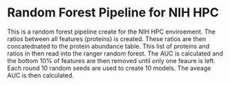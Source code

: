 # Random Forest Pipeline for NIH HPC

This is a random forest pipeline create for the NIH HPC enviroement. The ratios between all features (proteins) is created. These ratios are then concatednated to the protein abundance table. This list of proteins and ratios in then read into the ranger random forest. The AUC is calculated and the bottom 10% of features are then removed until only one feaure is left. Each round 10 random seeds are used to create 10 models. The aveage AUC is then calculated.
